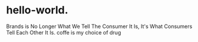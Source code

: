 # hello-world.
Brands is No Longer What We Tell The Consumer It Is, It's What Consumers Tell Each Other It Is.
coffe is my choice of drug 
